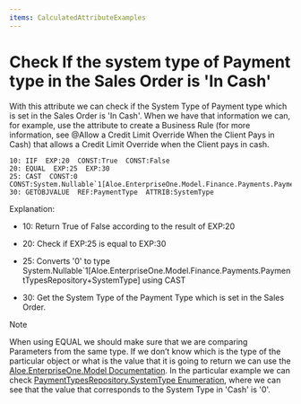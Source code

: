 ```yaml
---
items: CalculatedAttributeExamples
---
```


# Check If the system type of Payment type in the Sales Order is 'In Cash'

With this attribute we can check if the System Type of  Payment type which is set in the Sales Order is 'In Cash'. When we have  that information we can, for example, use the attribute to create a  Business Rule (for more information, see @Allow a Credit Limit Override When the Client Pays in Cash) that allows a Credit Limit Override when the Client pays in cash.



```
10: IIF  EXP:20  CONST:True  CONST:False      
20: EQUAL  EXP:25  EXP:30                                
25: CAST  CONST:0  CONST:System.Nullable`1[Aloe.EnterpriseOne.Model.Finance.Payments.PaymentTypesRepository+SystemType]          
30: GETOBJVALUE  REF:PaymentType  ATTRIB:SystemType
```



Explanation:

- 10: Return True of False according to the result of EXP:20
- 20: Check if EXP:25 is equal to EXP:30  

- 25: Converts '0' to type  System.Nullable`1[Aloe.EnterpriseOne.Model.Finance.Payments.PaymentTypesRepository+SystemType] using CAST

- 30: Get the System Type of the Payment Type which is set in the Sales Order.



 

> [!NOTE]
> When using EQUAL we should make sure that we are comparing Parameters  from the same type. 
> If we don’t know which is the type of the particular object or what is the value that it is going to return we can use the [Aloe.EnterpriseOne.Model Documentation](https://restdev.erp.bg/model/html/71286338-75b2-46ca-bc99-2b97fa1cf775.htm). 
> In the particular example we can check [PaymentTypesRepository.SystemType Enumeration](https://restdev.erp.bg/model/html/2fd52ed9-8c3d-8b99-c824-6574557864c0.htm), where we can see that the value that corresponds to the System Type in 'Cash' is '0'.
